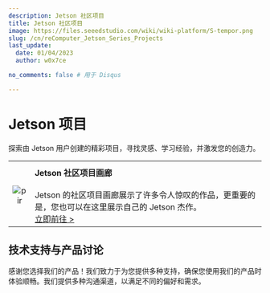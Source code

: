 ```yaml
---
description: Jetson 社区项目
title: Jetson 社区项目
image: https://files.seeedstudio.com/wiki/wiki-platform/S-tempor.png
slug: /cn/reComputer_Jetson_Series_Projects
last_update:
  date: 01/04/2023
  author: w0x7ce

no_comments: false # 用于 Disqus

---
```


# Jetson 项目

探索由 Jetson 用户创建的精彩项目，寻找灵感、学习经验，并激发您的创造力。

<table align="center">
  <tbody><tr>
      <th align="center" />
      <th align="center" />
    </tr>
    <tr>
      <td align="center"><p style={{textAlign: 'center'}}><img src="https://files.seeedstudio.com/wiki/recomputer-Jetson-20-1-H1/reprojects.jpg" alt="pir" width={500} height="auto" /></p></td>
      <td align="left"><strong>Jetson 社区项目画廊</strong><br /><br />Jetson 的社区项目画廊展示了许多令人惊叹的作品，更重要的是，您也可以在这里展示自己的 Jetson 杰作。<br /><a href="https://developer.nvidia.com/embedded/community/jetson-projects">立即前往 &gt;</a></td>
    </tr>
  </tbody>
</table>

## 技术支持与产品讨论

感谢您选择我们的产品！我们致力于为您提供多种支持，确保您使用我们的产品时体验顺畅。我们提供多种沟通渠道，以满足不同的偏好和需求。

<div class="button_tech_support_container">
<a href="https://forum.seeedstudio.com/" class="button_forum"></a> 
<a href="https://www.seeedstudio.com/contacts" class="button_email"></a>
</div>

<div class="button_tech_support_container">
<a href="https://discord.gg/eWkprNDMU7" class="button_discord"></a> 
<a href="https://github.com/Seeed-Studio/wiki-documents/discussions/69" class="button_discussion"></a>
</div>